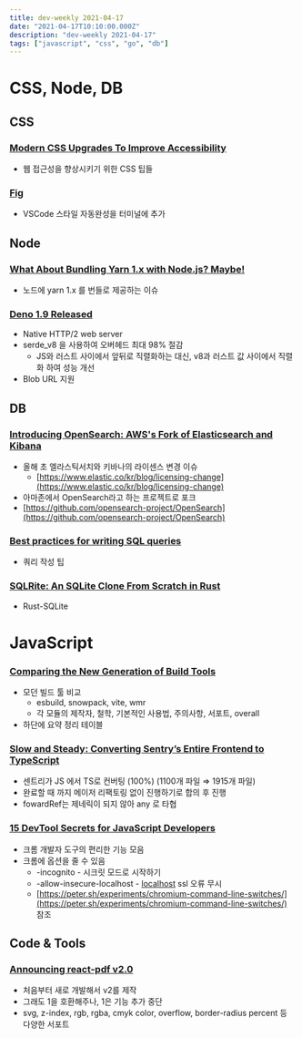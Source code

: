 ```yaml
---
title: dev-weekly 2021-04-17
date: "2021-04-17T10:10:00.000Z"
description: "dev-weekly 2021-04-17"
tags: ["javascript", "css", "go", "db"]
---
```



# CSS, Node, DB

## CSS

### [Modern CSS Upgrades To Improve Accessibility](https://moderncss.dev/modern-css-upgrades-to-improve-accessibility)

- 웹 접근성을 향상시키기 위한 CSS 팁들

### [Fig](https://github.com/withfig/autocomplete)

- VSCode 스타일 자동완성을 터미널에 추가

## Node

### [What About Bundling Yarn 1.x with Node.js? Maybe!](https://github.com/nodejs/node/pull/37277)

- 노드에 yarn 1.x 를 번들로 제공하는 이슈

### [Deno 1.9 Released](https://deno.com/blog/v1.9)

- Native HTTP/2 web server
- serde_v8 을 사용하여 오버헤드 최대 98% 절감
    - JS와 러스트 사이에서 앞뒤로 직렬화하는 대신, v8과 러스트 값 사이에서 직렬화 하여 성능 개선
- Blob URL 지원

## DB

### [Introducing OpenSearch: AWS's Fork of Elasticsearch and Kibana](https://aws.amazon.com/ko/blogs/opensource/introducing-opensearch/)

- 올해 초 엘라스틱서치와 키바나의 라이센스 변경 이슈
    - [https://www.elastic.co/kr/blog/licensing-change](https://www.elastic.co/kr/blog/licensing-change)
- 아마존에서 OpenSearch라고 하는 프로젝트로 포크
- [https://github.com/opensearch-project/OpenSearch](https://github.com/opensearch-project/OpenSearch)

### [Best practices for writing SQL queries](https://www.metabase.com/learn/building-analytics/sql-templates/sql-best-practices)

- 쿼리 작성 팁

### [SQLRite: An SQLite Clone From Scratch in Rust](https://github.com/joaoh82/rust_sqlite)

- Rust-SQLite

# JavaScript

### [Comparing the New Generation of Build Tools](https://css-tricks.com/comparing-the-new-generation-of-build-tools/)

- 모던 빌드 툴 비교
    - esbuild, snowpack, vite, wmr
    - 각 모듈의 제작자, 철학, 기본적인 사용법, 주의사항, 서포트, overall
- 하단에 요약 정리 테이블

### [Slow and Steady: Converting Sentry’s Entire Frontend to TypeScript](https://blog.sentry.io/2021/04/12/slow-and-steady-converting-sentrys-entire-frontend-to-typescript)

- 센트리가 JS 에서 TS로 컨버팅 (100%) (1100개 파일 ⇒ 1915개 파일)
- 완료할 때 까지 메이저 리팩토링 없이 진행하기로 합의 후 진행
- fowardRef는 제네릭이 되지 않아 any 로 타협

### [15 DevTool Secrets for JavaScript Developers](https://blog.asayer.io/15-devtool-secrets-for-javascript-developers)

- 크롬 개발자 도구의 편리한 기능 모음
- 크롬에 옵션을 줄 수 있음
    - -incognito - 시크릿 모드로 시작하기
    - -allow-insecure-localhost - [localhost](http://localhost) ssl 오류 무시
    - [https://peter.sh/experiments/chromium-command-line-switches/](https://peter.sh/experiments/chromium-command-line-switches/) 참조

## Code & Tools

### [Announcing react-pdf v2.0](https://react-pdf.org/blog/announcing-react-pdf-v2)

- 처음부터 새로 개발해서 v2를 제작
- 그래도 1을 호환해주나, 1은 기능 추가 중단
- svg, z-index, rgb, rgba, cmyk color, overflow, border-radius percent 등 다양한 서포트